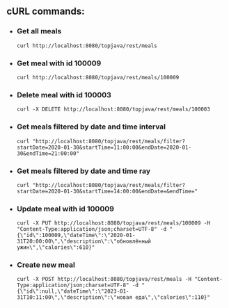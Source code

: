 ## cURL commands:

- ### Get all meals
      curl http://localhost:8080/topjava/rest/meals
- ### Get meal with id 100009
      curl http://localhost:8080/topjava/rest/meals/100009
- ### Delete meal with id 100003
      curl -X DELETE http://localhost:8080/topjava/rest/meals/100003
- ### Get meals filtered by date and time interval
      curl "http://localhost:8080/topjava/rest/meals/filter?startDate=2020-01-30&startTime=11:00:00&endDate=2020-01-30&endTime=21:00:00"
- ### Get meals filtered by date and time ray
      curl "http://localhost:8080/topjava/rest/meals/filter?startDate=2020-01-30&startTime=14:00:00&endDate=&endTime="
- ### Update meal with id 100009
      curl -X PUT http://localhost:8080/topjava/rest/meals/100009 -H "Content-Type:application/json;charset=UTF-8" -d "{\"id\":100009,\"dateTime\":\"2020-01-31T20:00:00\",\"description\":\"обновлённый ужин\",\"calories\":610}"
- ### Create new meal
      curl -X POST http://localhost:8080/topjava/rest/meals -H "Content-Type:application/json;charset=UTF-8" -d "{\"id\":null,\"dateTime\":\"2023-01-31T10:11:00\",\"description\":\"новая еда\",\"calories\":110}"